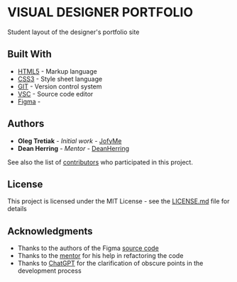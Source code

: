 # VISUAL DESIGNER PORTFOLIO

Student layout of the designer's portfolio site 

## Built With
* [HTML5](https://en.wikipedia.org/wiki/HTML5) - Markup language
* [CSS3](https://en.wikipedia.org/wiki/CSS) - Style sheet language
* [GIT](https://git-scm.com/) - Version control system
* [VSC](https://code.visualstudio.com/) - Source code editor 
* [Figma](https://www.figma.com/) - 

## Authors

* **Oleg Tretiak** - *Initial work* - [JofyMe](https://github.com/JofyMe)
* **Dean Herring** - *Mentor* - [DeanHerring](https://github.com/DeanHerring)

See also the list of [contributors](https://github.com/JofyMe/visual-designer-portfolio/graphs/contributors) who participated in this project.

## License

This project is licensed under the MIT License - see the [LICENSE.md](LICENSE.md) file for details

## Acknowledgments

* Thanks to the authors of the Figma [source code](https://www.figma.com/file/N7HtkQXRqvvLbH4R9I6h3f/Portfolio-template---Edit-and-export-HTML-(Community)?node-id=11-2810&t=3bnFi8s9gxNTtmZT-0)
* Thanks to the [mentor](https://github.com/DeanHerring) for his help in refactoring the code
* Thanks to [ChatGPT](https://chat.openai.com/chat) for the clarification of obscure points in the development process

